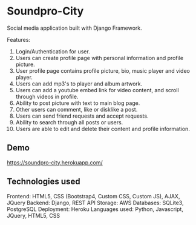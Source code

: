 # Soundpro-City

Social media application built with Django Framework.

Features:

1.  Login/Authentication for user.
2.  Users can create profile page with personal information and profile picture.
3.  User profile page contains profile picture, bio, music player and video player.
4.  Users can add mp3's to player and album artwork.
5.  Users can add a youtube embed link for video content, and scroll through videos in profile.
6.  Ability to post picture with text to main blog page.
7.  Other users can comment, like or disklike a post.
8.  Users can send friend requests and accept requests.
9.  Ability to search through all posts or users.
10. Users are able to edit and delete their content and profile information.


## Demo

https://soundpro-city.herokuapp.com/

  
## Technologies used

Frontend: HTML5, CSS (Bootstrap4, Custom CSS, Custom JS), AJAX, JQuery
Backend: Django, REST API
Storage: AWS
Databases: SQLite3, PostgreSQL
Deployment: Heroku
Languages used: Python, Javascript, JQuery, HTML5, CSS

  
